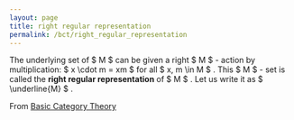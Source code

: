 ```yaml
---
layout: page
title: right regular representation
permalink: /bct/right_regular_representation
---
```

The underlying set of $ M $ can be given a right $ M $ - action by multiplication: $ x \cdot m = xm $ for all $ x, m \in M $ . This $ M $ - set is called the **right regular representation** of $ M $ . Let us write it as $ \underline{M} $ .


From [Basic Category Theory](https://mathgloss.github.io/MathGloss/bct.html)